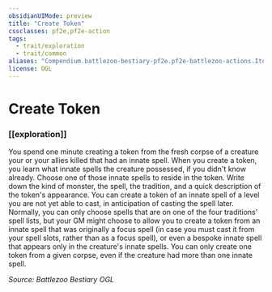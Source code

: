 ```yaml
---
obsidianUIMode: preview
title: "Create Token"
cssclasses: pf2e,pf2e-action
tags:
  - trait/exploration
  - trait/common
aliases: "Compendium.battlezoo-bestiary-pf2e.pf2e-battlezoo-actions.Item.YUteSwXyhoAe63IN"
license: OGL
---
```

# Create Token

### [[exploration]]






You spend one minute creating a token from the fresh corpse of a creature your or your allies killed that had an innate spell. When you create a token, you learn what innate spells the creature possessed, if you didn't know already. Choose one of those innate spells to reside in the token. Write down the kind of monster, the spell, the tradition, and a quick description of the token's appearance. You can create a token of an innate spell of a level you are not yet able to cast, in anticipation of casting the spell later. Normally, you can only choose spells that are on one of the four traditions' spell lists, but your GM might choose to allow you to create a token from an innate spell that was originally a focus spell (in case you must cast it from your spell slots, rather than as a focus spell), or even a bespoke innate spell that appears only in the creature's innate spells. You can only create one token from a given corpse, even if the creature had more than one innate spell.

*Source: Battlezoo Bestiary*
*OGL*
